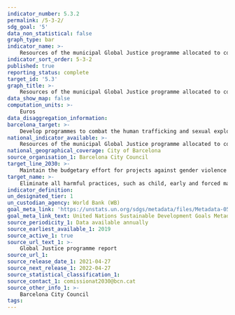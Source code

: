 ```yaml
---
indicator_number: 5.3.2
permalink: /5-3-2/
sdg_goal: '5'
data_non_statistical: false
graph_type: bar
indicator_name: >-
    Resources of the municipal Global Justice programme allocated to combating gender violence in countries receiving ODA
indicator_sort_order: 5-3-2
published: true
reporting_status: complete
target_id: '5.3'
graph_title: >-
    Resources of the municipal Global Justice programme allocated to combating gender violence in countries receiving ODA
data_show_map: false
computation_units: >-
    Euros
data_disaggregation_information:
barcelona_target: >-
    Develop programmes to combat the human trafficking and sexual exploitation of women and girls, and against gender violence in countries receiving Official Development Assistance
national_indicator_available: >-
    Resources of the municipal Global Justice programme allocated to combating gender violence in countries receiving ODA
national_geographical_coverage: City of Barcelona
source_organisation_1: Barcelona City Council
target_line_2030: >-
    Maintain the budgetary effort for projects against gender violence and the human trafficking and sexual exploitation of women and girls in countries receiving the ODA>-
target_name: >-
    Eliminate all harmful practices, such as child, early and forced marriages, as well as female genital mutilation
indicator_definition:
un_designated_tier: 1
un_custodian_agency: World Bank (WB)
goal_meta_link: 'https://unstats.un.org/sdgs/metadata/files/Metadata-05-03-02.pdf'
goal_meta_link_text: United Nations Sustainable Development Goals Metadata (pdf 894kB)
source_periodicity_1: Data available annually
source_earliest_available_1: 2019
source_active_1: true
source_url_text_1: >-
    Global Justice programme report
source_url_1:
source_release_date_1: 2021-04-27
source_next_release_1: 2022-04-27
source_statistical_classification_1: 
source_contact_1: comissionat2030@bcn.cat
source_other_info_1: >-
    Barcelona City Council
tags:
---
```

